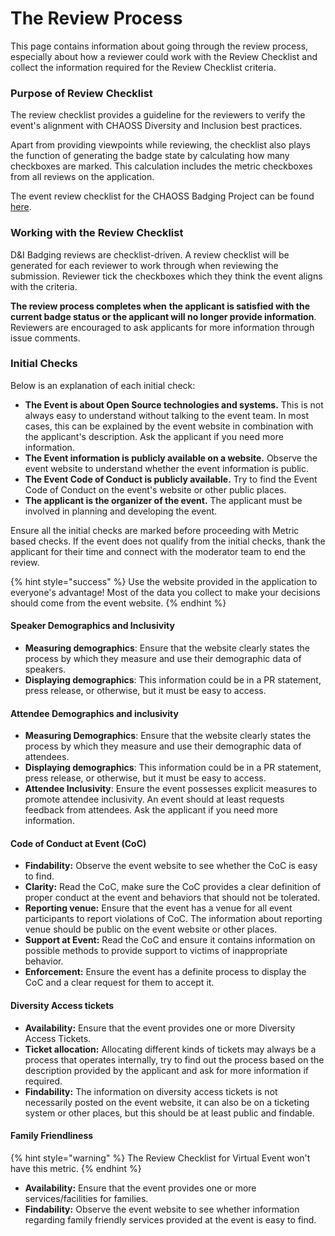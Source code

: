 # The Review Process

This page contains information about going through the review process, especially about how a reviewer could work with the Review Checklist and collect the information required for the Review Checklist criteria.

### **Purpose of Review Checklist**

The review checklist provides a guideline for the reviewers to verify the event's alignment with CHAOSS Diversity and Inclusion best practices.

Apart from providing viewpoints while reviewing, the checklist also plays the function of generating the badge state by calculating how many checkboxes are marked. This calculation includes the metric checkboxes from all reviews on the application.

The event review checklist for the CHAOSS Badging Project can be found [here](https://github.com/badging/event-diversity-and-inclusion/blob/master/.github/checklist.md).

### Working with the Review Checklist

D&I Badging reviews are checklist-driven. A review checklist will be generated for each reviewer to work through when reviewing the submission. Reviewer tick the checkboxes which they think the event aligns with the criteria.  

**The review process completes when** **the applicant is satisfied with the current badge status or the applicant will no longer provide information**. Reviewers are encouraged to ask applicants for more information through issue comments.

### **Initial Checks**

Below is an explanation of each initial check:

* **The Event is about Open Source technologies and systems.** This is not always easy to understand without talking to the event team. In most cases, this can be explained by the event website in combination with the applicant's description. Ask the applicant if you need more information.
* **The Event information is publicly available on a website.** Observe the event website to understand whether the event information is public.
* **The Event Code of Conduct is publicly available.** Try to find the Event Code of Conduct on the event's website or other public places.
* **The applicant is the organizer of the event.** The applicant must be involved in planning and developing the event.

Ensure all the initial checks are marked before proceeding with Metric based checks. If the event does not qualify from the initial checks, thank the applicant for their time and connect with the moderator team to end the review.

{% hint style="success" %}
Use the website provided in the application to everyone's advantage! Most of the data you collect to make your decisions should come from the event website.
{% endhint %}

#### Speaker Demographics and Inclusivity

* **Measuring demographics**: Ensure that the website clearly states the process by which they measure and use their demographic data of speakers.
* **Displaying demographics**: This information could be in a PR statement, press release, or otherwise, but it must be easy to access.

#### Attendee Demographics and inclusivity

* **Measuring Demographics**: Ensure that the website clearly states the process by which they measure and use their demographic data of attendees.
* **Displaying demographics**: This information could be in a PR statement, press release, or otherwise, but it must be easy to access.
* **Attendee Inclusivity**: Ensure the event possesses explicit measures to promote attendee inclusivity. An event should at least requests feedback from attendees. Ask the applicant if you need more information.

#### Code of Conduct at Event \(CoC\)

*  **Findability:** Observe the event website to see whether the CoC is easy to find. 
*  **Clarity:** Read the CoC, make sure the CoC provides a clear definition of proper conduct at the event and behaviors that should not be tolerated.
*  **Reporting venue:** Ensure that the event has a venue for all event participants to report violations of CoC. The information about reporting venue should be public on the event website or other places.
*  **Support at Event:**  Read the CoC and ensure it contains information on possible methods to provide support to victims of inappropriate behavior.
*  **Enforcement:** Ensure the event has a definite process to display the CoC and a clear request for them to accept it.

#### Diversity Access tickets

* **Availability:** Ensure that the event provides one or more Diversity Access Tickets. 
* **Ticket allocation:** Allocating different kinds of tickets may always be a process that operates internally, try to find out the process based on the description provided by the applicant and ask for more information if required.
* **Findability:** The information on diversity access tickets is not necessarily posted on the event website, it can also be on a ticketing system or other places, but this should be at least public and findable.

####  Family Friendliness

{% hint style="warning" %}
The Review Checklist for Virtual Event won't have this metric.
{% endhint %}

* **Availability:** Ensure that the event provides one or more services/facilities for families.
* **Findability:** Observe the event website to see whether information regarding family friendly services provided at the event is easy to find.







